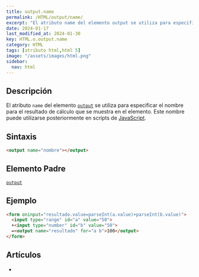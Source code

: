 ```yaml
---
title: output.name
permalink: /HTML/output/name/
excerpt: "El atributo name del elemento output se utiliza para especificar el nombre del resultado de cálculo. Se puede utilizar en scripts de JavaScript."
date: 2024-01-17
last_modified_at: 2024-01-30
key: HTML.o.output.name
category: HTML
tags: [atributo html,html 5]
image: "/assets/images/html.png"
sidebar:
  nav: html
---
```


## Descripción


El atributo `name` del elemento [`output`](https://www.w3api.com/HTML/output/) se utiliza para especificar el nombre para el resultado de cálculo que se muestra en el elemento. Este nombre puede utilizarse posteriormente en scripts de [JavaScript](https://www.manualweb.net/javascript/).


## Sintaxis


```html
<output name="nombre"></output>
```


## Elemento Padre


[`output`](https://www.w3api.com/HTML/output/)


## Ejemplo


```html
<form oninput="resultado.value=parseInt(a.value)+parseInt(b.value)">
  <input type="range" id="a" value="50">
  +<input type="number" id="b" value="50">
  =<output name="resultado" for="a b">100</output>
</form>
```


## Artículos

- 
